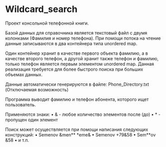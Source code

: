 # Wildcard_search

Проект консольной телефонной книги.

Базой данных для справочника является текстовый файл с двумя колонками (Фамилия и номер телефона).
При помощи потока на чтение данные записываются в два контейнера типа unordered map. 

Один контейнер хранит в качестве первого объекта фамилию, а в качестве второго телефон, а другой хранит также телефон и фамилию, только телефон является первым элементом unordered map. Данная реализация требуется для более быстрого поиска при больших объемах данных.

Данные автоматически генерируются в файле: Phone_Directory.txt (Отключаемая возможность)

Программа выводит фамилию и телефон абонента, которого ищет пользователь.

Применяются знаки: 
•	& - любое количество элементов после (до)
•	* - пропущен один элемент

Поиск может осуществляется при помощи написания следующих конструкций:
•	Semenov 	&men**	*eme&
•	Semenov	+79&58
•	Sem**ov	&58
•	и т.п.


